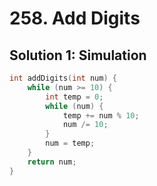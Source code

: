 # 258. Add Digits

## Solution 1: Simulation

```cpp
int addDigits(int num) {
    while (num >= 10) {
        int temp = 0;
        while (num) {
            temp += num % 10;
            num /= 10;
        }
        num = temp;
    }
    return num;
}
```
